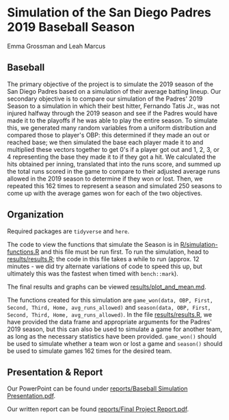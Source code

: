 # Simulation of the San Diego Padres 2019 Baseball Season

<!-- badges: start -->
<!-- badges: end -->

Emma Grossman and Leah Marcus

## Baseball

The primary objective of the project is to simulate the 2019 season of the San Diego Padres based on a simulation of their average batting lineup. Our secondary objective is to compare our simulation of the Padres' 2019 Season to a simulation in which their best hitter, Fernando Tatis Jr., was not injured halfway through the 2019 season and see if the Padres would have made it to the playoffs if he was able to play the entire season. To simulate this, we generated many random variables from a uniform distribution and compared those to player's OBP: this determined if they made an out or reached base; we then simulated the base each player made it to and multiplied these vectors together to get 0's if a player got out and 1, 2, 3, or 4 representing the base they made it to if they got a hit. We calculated the hits obtained per inning, translated that into the runs score, and summed up the total runs scored in the game to compare to their adjusted average runs allowed in the 2019 season to determine if they won or lost. Then, we repeated this 162 times to represent a season and simulated 250 seasons to come up with the average games won for each of the two objectives.

## Organization

Required packages are `tidyverse` and `here`.

The code to view the functions that simulate the Season is in [R/simulation-functions.R](R/simulation-functions.R) and this file must be run first. To run the simulation, head to [results/results.R](results/results.R); the code in this file takes a while to run (approx. 12 minutes - we did try alternate variations of code to speed this up, but ultimately this was the fastest when timed with `bench::mark`). 

The final results and graphs can be viewed [results/plot_and_mean.md](results/plot_and_mean.md).

The functions created for this simulation are `game_won(data, OBP, First, Second, Third, Home, avg_runs_allowed)` and `season(data, OBP, First, Second, Third, Home, avg_runs_allowed)`. In the file [results/results.R](results/results.R), we have provided the data frame and appropriate arguments for the Padres' 2019 season, but this can also be used to simulate a game for another team, as long as the necessary statistics have been provided. `game_won()` should be used to simulate whether a team won or lost a game and `season()` should be used to simulate games 162 times for the desired team. 

## Presentation & Report

Our PowerPoint can be found under [reports/Baseball Simulation Presentation.pdf](https://github.com/ST541-Fall2020/emmaleda-project-baseball/blob/master/reports/Baseball%20Simulation%20Presentation.pdf).

Our written report can be found [reports/Final Project Report.pdf](https://github.com/ST541-Fall2020/emmaleda-project-baseball/blob/master/reports/Final%20Project%20Report.pdf).
